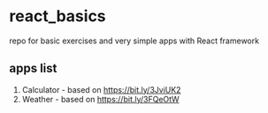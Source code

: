 # react_basics
repo for basic exercises and very simple apps with React framework  

## apps list
1. Calculator - based on https://bit.ly/3JviUK2
2. Weather - based on https://bit.ly/3FQeOtW  